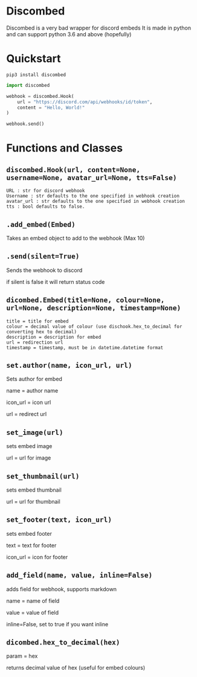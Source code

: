 # Discombed
Discombed is a very bad wrapper for discord embeds
It is made in python and can support python 3.6 and above (hopefully)

# Quickstart
```
pip3 install discombed
```
```python
import discombed

webhook = discombed.Hook(
    url = "https://discord.com/api/webhooks/id/token",
    content = "Hello, World!"
)

webhook.send()
```

# Functions and Classes

## ```discombed.Hook(url, content=None, username=None, avatar_url=None, tts=False)```
```
URL : str for discord webhook
Username : str defaults to the one specified in webhook creation
avatar_url : str defaults to the one specified in webhook creation
tts : bool defaults to false.
```

## ```.add_embed(Embed)```
Takes an embed object to add to the webhook (Max 10)

## ```.send(silent=True)```
Sends the webhook to discord

if silent is false it will return status code

## ```dicombed.Embed(title=None, colour=None, url=None, description=None, timestamp=None)```

```
title = title for embed
colour = decimal value of colour (use dischook.hex_to_decimal for converting hex to decimal)
description = description for embed
url = redirection url
timestamp = timestamp, must be in datetime.datetime format
```

## ```set.author(name, icon_url, url)```
Sets author for embed

name = author name

icon_url = icon url

url =  redirect url

## ```set_image(url)```
sets embed image

url = url for image

## ```set_thumbnail(url)```
sets embed thumbnail

url = url for thumbnail

## ```set_footer(text, icon_url)```
sets embed footer

text = text for footer

icon_url = icon for footer

## ```add_field(name, value, inline=False)```
adds field for webhook, supports markdown

name = name of field

value = value of field

inline=False, set to true if you want inline

## ```dicombed.hex_to_decimal(hex)```
param = hex

returns decimal value of hex (useful for embed colours)